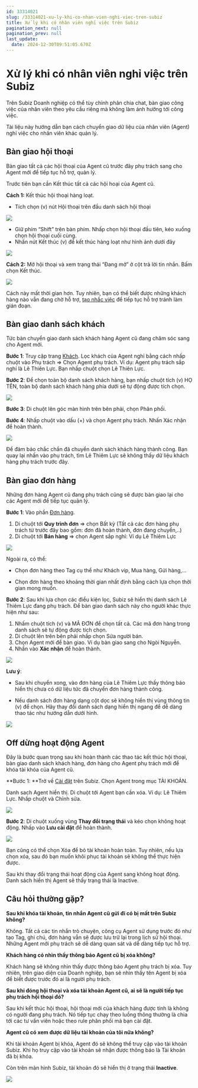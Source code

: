 ```yaml
---
id: 33314021
slug: /33314021-xu-ly-khi-co-nhan-vien-nghi-viec-tren-subiz
title: Xử lý khi có nhân viên nghỉ việc trên Subiz
pagination_next: null
pagination_prev: null
last_update:
  date: 2024-12-30T09:51:05.670Z
---
```


# Xử lý khi có nhân viên nghỉ việc trên Subiz


Trên Subiz Doanh nghiệp có thể tùy chỉnh phân chia chat, bàn giao công việc của nhân viên theo yêu cầu riêng mà không làm ảnh hưởng tới công việc. 

Tài liệu này hướng dẫn bạn cách chuyển giao dữ liệu của nhân viên (Agent) nghỉ việc cho nhân viên khác quản lý.
## Bàn giao hội thoại


Bàn giao tất cả các hội thoại của Agent cũ trước đây phụ trách sang cho Agent mới để tiếp tục hỗ trợ, quản lý.

Trước tiên bạn cần Kết thúc tất cả các hội hoại của Agent cũ.

**Cách 1:** Kết thúc hội thoại hàng loạt.

- Tích chọn (v) nút Hội thoại trên đầu danh sách hội thoại


![](https://vcdn.subiz-cdn.com/file/fisgyrbqehrnsfnsinko_acpxkgumifuoofoosble/unnamed.png)


- Giữ phím “Shift” trên bàn phím. Nhấp chọn hội thoại đầu tiên, kéo xuống chọn hội thoại cuối cùng.
- Nhấn nút Kết thúc (v) để kết thúc hàng loạt như hình ảnh dưới đây


![](https://vcdn.subiz-cdn.com/file/fisgyrbqleihbbozdgct_acpxkgumifuoofoosble/unnamed.png)


**Cách 2:** Mở hội thoại và xem trạng thái “Đang mở” ở cột trả lời tin nhắn. Bấm chọn Kết thúc.


![](https://vcdn.subiz-cdn.com/file/fisgyrdjeziklhtipuur_acpxkgumifuoofoosble/unnamed.png)


Cách này mất thời gian hơn. Tuy nhiên, bạn có thể biết được những khách hàng nào vẫn đang chờ hỗ trợ, [tạo nhắc việc](https://subiz.com.vn/docs/2039731542-nhac-viec-can-lam) để tiếp tục hỗ trợ tránh làm gián đoạn.
## Bàn giao danh sách khách


Tức bàn chuyển giao danh sách khách hàng Agent cũ đang chăm sóc sang cho Agent mới.

**Bước 1**: Truy cập trang [Khách](https://app.subiz.com.vn/lead). Lọc khách của Agent nghỉ bằng cách nhấp chuột vào Phụ trách =&gt; Chọn Agent phụ trách. Ví dụ: Agent phụ trách sắp nghỉ là Lê Thiên Lực. Bạn nhấp chuột chọn Lê Thiên Lực.

**Bước 2**: Để chọn toàn bộ danh sách khách hàng, bạn nhấp chuột tích (v) HỌ TÊN, toàn bộ danh sách khách hàng phía dưới sẽ tự động được tích chọn.


![](https://vcdn.subiz-cdn.com/file/fisgyrbqtyhtdixthafi_acpxkgumifuoofoosble/unnamed.png)


**Bước 3**: Di chuột lên góc màn hình trên bên phải, chọn Phân phối.

**Bước 4**: Nhấp chuột vào dấu (+) và chọn Agent phụ trách. Nhấn Xác nhận để hoàn thành.


![](https://vcdn.subiz-cdn.com/file/fisgyrbqwlccvzukagub_acpxkgumifuoofoosble/unnamed.png)


Để đảm bảo chắc chắn đã chuyển danh sách khách hàng thành công. Bạn quay lại nhấn vào phụ trách, tìm Lê Thiêm Lực sẽ không thấy dữ liệu khách hàng phụ trách trước đây.
## Bàn giao đơn hàng


Những đơn hàng Agent cũ đang phụ trách cũng sẽ được bàn giao lại cho các Agent mới để tiếp tục quản lý.

**Bước 1**: Vào phần [Đơn hàng](https://app.subiz.com.vn/orders).

01. Di chuột tới **Quy trình đơn** =&gt; chọn Bất kỳ (Tất cả các đơn hàng phụ trách từ trước đây bao gồm: đơn đã hoàn thành, đơn đang chuyển,..)
11. Di chuột tới **Bán hàng** =&gt; chọn Agent sắp nghỉ: Ví dụ Lê Thiêm Lực


![](https://vcdn.subiz-cdn.com/file/fisgyrbqzxcjthecphob_acpxkgumifuoofoosble/unnamed.png)


Ngoài ra, có thể:

- Chọn đơn hàng theo Tag cụ thể như Khách vip, Mua hàng, Gửi hàng,...

- Chọn đơn hàng theo khoảng thời gian nhất định bằng cách lựa chọn thời gian mong muốn. 

**Bước 2**: Sau khi lựa chọn các điều kiện lọc, Subiz sẽ hiển thị danh sách Lê Thiêm Lực đang phụ trách. Để bàn giao danh sách này cho người khác thực hiện như sau:

01. Nhấm chuột tích (v) và MÃ ĐƠN để chọn tất cả. Các mã đơn hàng trong danh sách sẽ tự động được tích chọn.
11. Di chuột lên trên bên phải nhấp chọn Sửa người bán.
21. Chọn Agent mới để bàn giao. Ví dụ bàn giao sang cho Ngòi Nguyễn.
31. Nhấn vào **Xác nhận** để hoàn thành.


![](https://vcdn.subiz-cdn.com/file/fisgyrbrejkyvcpfpyot_acpxkgumifuoofoosble/unnamed.png)


**Lưu ý**:

- Sau khi chuyển xong, vào đơn hàng của Lê Thiêm Lực thấy thông báo hiển thị chưa có dữ liệu tức đã chuyển đơn hàng thành công.

- Nếu danh sách đơn hàng dạng cột dọc sẽ không hiển thị vùng thông tin (v) để chọn. Hãy thay đổi danh sách dạng hiển thị ngang để dễ dàng thao tác như hướng dẫn dưới hình.


![](https://vcdn.subiz-cdn.com/file/fisgyrbriuhnbndgojsy_acpxkgumifuoofoosble/unnamed.png)

## Off dừng hoạt động Agent


Đây là bước quan trọng sau khi hoàn thành các thao tác kết thúc hội thoại, bàn giao danh sách khách hàng, đơn hàng cho Agent phụ trách mới để khóa tài khóa của Agent cũ.

**Bước 1: **Trở về [Cài đặt](https://app.subiz.com.vn/settings/) trên Subiz. Chọn Agent trong mục TÀI KHOẢN.

Danh sach Agent hiển thị. Di chuột tới Agent bạn cần xóa. Ví dụ: Lê Thiêm Lực. Nhấp chuột và Chỉnh sửa. 


![](https://vcdn.subiz-cdn.com/file/fisgyrbrmgnjmdzgerrb_acpxkgumifuoofoosble/unnamed.png)


**Bước 2**: Di chuột xuống vùng **Thay đổi trạng thái** và kéo chọn không hoạt động. Nhấp vào **Lưu cài đặt** để hoàn thành.


![](https://vcdn.subiz-cdn.com/file/fisgyrbrqdddsmarrxan_acpxkgumifuoofoosble/unnamed.png)


Bạn cũng có thể chọn Xóa để bỏ tài khoản hoàn toàn. Tuy nhiên, nếu lựa chọn xóa, sau đó bạn muốn khôi phục tài khoản sẽ không thể thực hiện được.

Sau khi thay đổi trạng thái hoạt động của Agent sang không hoạt động. Danh sách hiển thị Agent sẽ thấy trạng thái là Inactive.
## Câu hỏi thường gặp? 


**Sau khi khóa tài khoản, tin nhắn Agent cũ gửi đi có bị mất trên Subiz không?**

Không. Tất cả các tin nhắn trò chuyện, công cụ Agent sử dụng trước đó như tạo Tag, ghi chú, đơn hàng vẫn sẽ được lưu trữ lại trong lịch sử hội thoại. Những Agent mới phụ trách sẽ dễ dàng quan sát và dễ dàng tiếp tục hỗ trợ. 

**Khách hàng có nhìn thấy thông báo Agent cũ bị xóa không?**

Khách hàng sẽ không nhìn thấy được thông báo Agent phụ trách bị xóa. Tuy nhiên, trên giao diện của Doanh nghiệp, bạn sẽ nhìn thấy tên Agent bị xóa để biết được trước đó ai là người phụ trách. 

**Sau khi đóng hội thoại và xóa tài khoản Agent cũ, ai sẽ là người tiếp tục phụ trách hội thoại đó?**

Sau khi kết thúc hội thoại, hội thoại mới của khách hàng được tính là không có người đang phụ trách. Nó tiếp tục chạy theo luồng thông thường là chia tới các tư vấn viên hoặc theo rule phân phối mà bạn cài đặt. 

**Agent cũ có xem được dữ liệu tài khoản của tôi nữa không?**

Khi tài khoản Agent bị khóa, Agent đó sẽ không thể truy cập vào tài khoản Subiz. Khi họ truy cập vào tài khoản sẽ nhận được thông báo là Tài khoản đã bị khóa.

Còn trên màn hình Subiz, tài khoản đó sẽ hiển thị ở trạng thái **Inactive**.


![](https://vcdn.subiz-cdn.com/file/fisgyrbrsupnqbyhqbpr_acpxkgumifuoofoosble/unnamed.png)